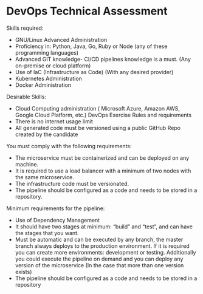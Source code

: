 # DevOps Technical Assessment

Skills required:
- GNU/Linux Advanced Administration
- Proficiency in: Python, Java, Go, Ruby or Node (any of these programming languages)
- Advanced GIT knowledge- CI/CD pipelines knowledge is a must. (Any on-premise or cloud platform)
- Use of IaC (Infrastructure as Code) (With any desired provider)
- Kubernetes Administration
- Docker Administration

Desirable Skills:
- Cloud Computing administration ( Microsoft Azure, Amazon AWS, Google Cloud Platform, etc.)
DevOps Exercise
Rules and requirements
- There is no internet usage limit
- All generated code must be versioned using a public GitHub Repo created by the candidate

You must comply with the following requirements:
- The microservice must be containerized and can be deployed on any machine.
- It is required to use a load balancer with a minimum of two nodes with the same microservice.
- The infrastructure code must be versionated.
- The pipeline should be configured as a code and needs to be stored in a repository.

Minimum requirements for the pipeline:

- Use of Dependency Management
- It should have two stages at minimum: “build” and “test”, and can have the stages that you want.
- Must be automatic and can be executed by any branch, the master branch always deploys to the
  production environment. If it is required you can create more environments: development or
  testing. Additionally you could execute the pipeline on demand and you can deploy any version of
  the microservice (In the case that more than one version exists)
- The pipeline should be configured as a code and needs to be stored in a repository
